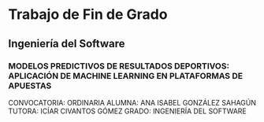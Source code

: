 # Trabajo de Fin de Grado
## Ingeniería del Software 
### MODELOS PREDICTIVOS DE RESULTADOS DEPORTIVOS: APLICACIÓN DE MACHINE LEARNING EN PLATAFORMAS DE APUESTAS

CONVOCATORIA: ORDINARIA
ALUMNA: ANA ISABEL GONZÁLEZ SAHAGÚN  
TUTORA: ICÍAR CIVANTOS GÓMEZ
GRADO: INGENIERÍA DEL SOFTWARE 
